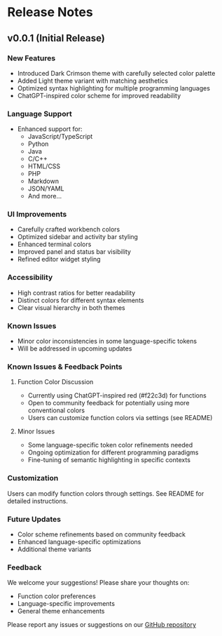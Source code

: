 # Release Notes

## v0.0.1 (Initial Release)

### New Features

- Introduced Dark Crimson theme with carefully selected color palette
- Added Light theme variant with matching aesthetics
- Optimized syntax highlighting for multiple programming languages
- ChatGPT-inspired color scheme for improved readability

### Language Support

- Enhanced support for:
  - JavaScript/TypeScript
  - Python
  - Java
  - C/C++
  - HTML/CSS
  - PHP
  - Markdown
  - JSON/YAML
  - And more...

### UI Improvements

- Carefully crafted workbench colors
- Optimized sidebar and activity bar styling
- Enhanced terminal colors
- Improved panel and status bar visibility
- Refined editor widget styling

### Accessibility

- High contrast ratios for better readability
- Distinct colors for different syntax elements
- Clear visual hierarchy in both themes

### Known Issues

- Minor color inconsistencies in some language-specific tokens
- Will be addressed in upcoming updates

### Known Issues & Feedback Points

1. Function Color Discussion

   - Currently using ChatGPT-inspired red (#f22c3d) for functions
   - Open to community feedback for potentially using more conventional colors
   - Users can customize function colors via settings (see README)

2. Minor Issues
   - Some language-specific token color refinements needed
   - Ongoing optimization for different programming paradigms
   - Fine-tuning of semantic highlighting in specific contexts

### Customization

Users can modify function colors through settings. See README for detailed instructions.

### Future Updates

- Color scheme refinements based on community feedback
- Enhanced language-specific optimizations
- Additional theme variants

### Feedback

We welcome your suggestions! Please share your thoughts on:

- Function color preferences
- Language-specific improvements
- General theme enhancements

Please report any issues or suggestions on our [GitHub repository](https://github.com/saqibbedar/BedarX-Pro/issues)
